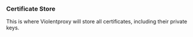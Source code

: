 ### Certificate Store

This is where Violentproxy will store all certificates, including their private keys. 
